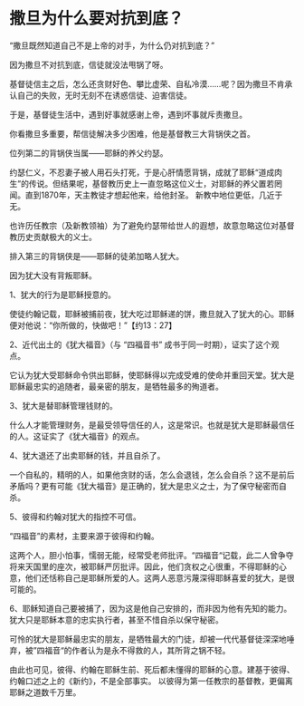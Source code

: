 # 撒旦为什么要对抗到底？

“撒旦既然知道自己不是上帝的对手，为什么仍对抗到底？”

因为撒旦不对抗到底，信徒就没法甩锅了呀。

基督徒信主之后，怎么还贪财好色、攀比虚荣、自私冷漠……呢？因为撒旦不肯承认自己的失败，无时无刻不在诱惑信徒、迫害信徒。

于是，基督徒生活中，遇到好事就感谢上帝，遇到坏事就斥责撒旦。

你看撒旦多重要，帮信徒解决多少困难，他是基督教三大背锅侠之首。


位列第二的背锅侠当属——耶稣的养父约瑟。

约瑟仁义，不忍妻子被人用石头打死，于是心肝情愿背锅，成就了耶稣“道成肉生”的传说。但结果呢，基督教历史上一直忽略这位义士，对耶稣的养父置若罔闻。直到1870年，天主教徒才想起他来，给他封圣。 新教中地位更低，几近于无。

也许历任教宗（及新教领袖）为了避免约瑟带给世人的遐想，故意忽略这位对基督教历史贡献极大的义士。


排入第三的背锅侠是——耶稣的徒弟加略人犹大。

因为犹大没有背叛耶稣。

1、犹大的行为是耶稣授意的。

使徒约翰记载，耶稣被捕前夜，犹大吃过耶稣递的饼，撒旦就入了犹大的心。耶稣便对他说：“你所做的，快做吧！”【约13：27】

2、近代出土的《犹大福音》（与 “四福音书” 成书于同一时期），证实了这个观点。

它认为犹大受耶稣命令供出耶稣，使耶稣得以完成受难的使命并重回天堂。犹大是耶稣最忠实的追随者，最亲密的朋友，是牺牲最多的殉道者。

3、犹大是替耶稣管理钱财的。

什么人才能管理财务，是最受领导信任的人，这是常识。也就是犹大是耶稣最信任的人。这证实了《犹大福音》的观点。

4、犹大退还了出卖耶稣的钱，并且自杀了。

一个自私的，精明的人，如果他贪财的话，怎么会退钱，怎么会自杀？这不是前后矛盾吗？更有可能《犹大福音》是正确的，犹大是忠义之士，为了保守秘密而自杀。

5、彼得和约翰对犹大的指控不可信。

“四福音”的素材，主要来源于彼得和约翰。

这两个人，胆小怕事，懦弱无能，经常受老师批评。“四福音“记载，此二人曾争夺将来天国里的座次，被耶稣严厉批评。因此，他们贪权之心很重，不得耶稣的心意，他们还恬称自己是耶稣所爱的人。这两人恶意污蔑深得耶稣喜爱的犹大，是很可能的。

6、耶稣知道自己要被捕了，因为这是他自己安排的，而非因为他有先知的能力。犹大只是耶稣本意的忠实执行者，甚至不惜自杀以保守秘密。


可怜的犹大是耶稣最忠实的朋友，是牺牲最大的门徒，却被一代代基督徒深深地唾弃，被”四福音“的作者认为是永不得救的人，其所背之锅不轻。

由此也可见，彼得、约翰在耶稣生前、死后都未懂得的耶稣的心意。建基于彼得、约翰口述之上的《新约》，不是全部事实。 以彼得为第一任教宗的基督教，更偏离耶稣之道数千万里。